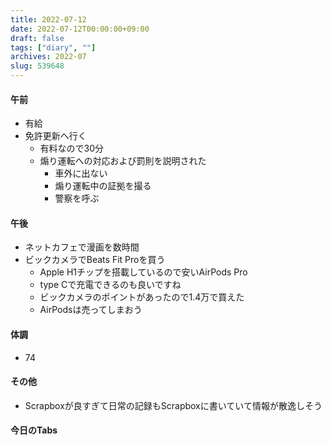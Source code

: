 ```yaml
---
title: 2022-07-12
date: 2022-07-12T00:00:00+09:00
draft: false
tags: ["diary", ""]
archives: 2022-07
slug: 539648
---
```

#### 午前
- 有給
- 免許更新へ行く
  - 有料なので30分
  - 煽り運転への対応および罰則を説明された
    - 車外に出ない
    - 煽り運転中の証拠を撮る
    - 警察を呼ぶ
#### 午後
- ネットカフェで漫画を数時間
- ビックカメラでBeats Fit Proを買う
  - Apple H1チップを搭載しているので安いAirPods Pro
  - type Cで充電できるのも良いですね
  - ビックカメラのポイントがあったので1.4万で買えた
  - AirPodsは売ってしまおう
#### 体調
- 74
#### その他
- Scrapboxが良すぎて日常の記録もScrapboxに書いていて情報が散逸しそう
#### 今日のTabs